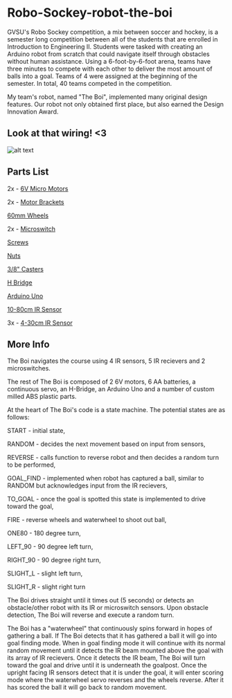 # Robo-Sockey-robot-the-boi

GVSU's Robo Sockey competition, a mix between soccer and hockey, is a semester long competition between all of the students that are enrolled in Introduction to Engineering II. Students were tasked with creating an Arduino robot from scratch that could navigate itself through obstacles without human assistance. Using a 6-foot-by-6-foot arena, teams have three minutes to compete with each other to deliver the most amount of balls into a goal. Teams of 4 were assigned at the beginning of the semester. In total, 40 teams competed in the competition.

My team's robot, named "The Boi", implemented many original design features. Our robot not only obtained first place, but also earned the Design Innovation Award.

## Look at that wiring! <3
![alt text](https://i.imgur.com/jiaLRZP.jpg "The Boi")

## Parts List
2x - [6V Micro Motors](https://www.pololu.com/product/1101 "Pololu - 6V Motors")

2x - [Motor Brackets](https://www.pololu.com/product/989 "Pololu - Brackets")

[60mm Wheels](https://www.pololu.com/product/1421 "Pololu - Wheels")

2x - [Microswitch](https://www.pololu.com/product/1403 "Pololu - Microswitches")

[Screws](https://www.pololu.com/product/2716 "Pololu - Screws")

[Nuts](https://www.pololu.com/product/1067 "Pololu - Nuts")

[3/8" Casters](https://www.pololu.com/product/951 "Pololu - Casters")

[H Bridge](https://www.ebay.com/p/L298n-DC-Stepper-Motor-Driver-Module-Dual-H-Bridge-Control-Board-for-Arduino-OEG/925697857?iid=113215146582 "Ebay - H Bridge")

[Arduino Uno](https://www.amazon.com/Elegoo-EL-CB-001-ATmega328P-ATMEGA16U2-Arduino/dp/B01EWOE0UU/ref=sr_1_4?keywords=arduino+uno&qid=1557781051&s=gateway&sr=8-4 "Amazon - Arduino Uno")

[10-80cm IR Sensor](https://www.pololu.com/product/136 "Pololu - IR Sensor")

3x - [4-30cm IR Sensor](https://www.pololu.com/product/2464 "Pololu - IR Sensor")

## More Info

The Boi navigates the course using 4 IR sensors, 5 IR recievers and 2 microswitches.

The rest of The Boi is composed of 2 6V motors, 6 AA batteries, a continuous servo, an H-Bridge, an Arduino Uno and a number of custom milled ABS plastic parts.

At the heart of The Boi's code is a state machine. The potential states are as follows: 

START - initial state, 

RANDOM - decides the next movement based on input from sensors, 

REVERSE - calls function to reverse robot and then decides a random turn to be performed, 

GOAL_FIND - implemented when robot has captured a ball, similar to RANDOM but acknowledges input from the IR recievers, 

TO_GOAL - once the goal is spotted this state is implemented to drive toward the goal, 

FIRE - reverse wheels and waterwheel to shoot out ball, 

ONE80 - 180 degree turn, 

LEFT_90 - 90 degree left turn, 

RIGHT_90 - 90 degree right turn, 

SLIGHT_L - slight left turn, 

SLIGHT_R - slight right turn

The Boi drives straight until it times out (5 seconds) or detects an obstacle/other robot with its IR or microswitch sensors. Upon obstacle detection, The Boi will reverse and execute a random turn.

The Boi has a "waterwheel" that continuously spins forward in hopes of gathering a ball. If The Boi detects that it has gathered a ball it will go into goal finding mode. When in goal finding mode it will continue with its normal random movement until it detects the IR beam mounted above the goal with its array of IR recievers. Once it detects the IR beam, The Boi will turn toward the goal and drive until it is underneath the goalpost. Once the upright facing IR sensors detect that it is under the goal, it will enter scoring mode where the  waterwheel servo reverses and the wheels reverse. After it has scored the ball it will go back to random movement.
